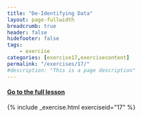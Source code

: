 ```yaml
---
title: "De-Identifying Data"
layout: page-fullwidth
breadcrumb: true
header: false
hidefooter: false
tags:
    - exercise
categories: [exercise17,exercisecontent]
permalink: "/exercises/17/"
#description: "This is a page description"
---
```


<h4><a href="{{ site.url }}{{ site.baseurl }}/modules/3/b">Go to the full lesson</a></h4>
{% include _exercise.html exerciseid="17" %}
